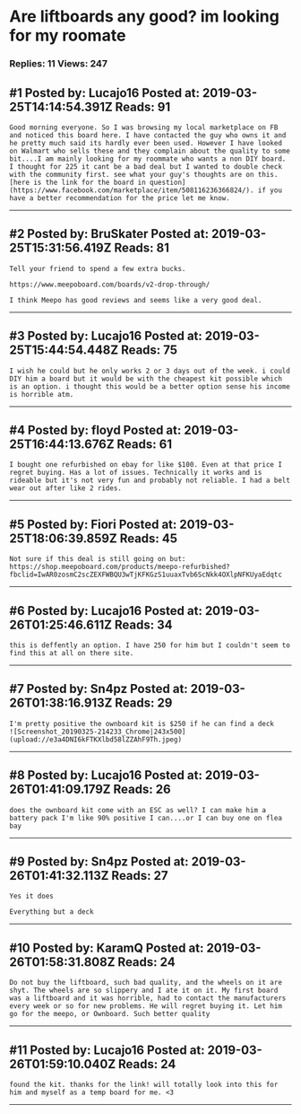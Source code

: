 # Are liftboards any good? im looking for my roomate

### Replies: 11 Views: 247

## \#1 Posted by: Lucajo16 Posted at: 2019-03-25T14:14:54.391Z Reads: 91

```
Good morning everyone. So I was browsing my local marketplace on FB and noticed this board here. I have contacted the guy who owns it and he pretty much said its hardly ever been used. However I have looked on Walmart who sells these and they complain about the quality to some bit....I am mainly looking for my roommate who wants a non DIY board. I thought for 225 it cant be a bad deal but I wanted to double check with the community first. see what your guy's thoughts are on this.[here is the link for the board in question](https://www.facebook.com/marketplace/item/508116236366824/). if you have a better recommendation for the price let me know.
```

---
## \#2 Posted by: BruSkater Posted at: 2019-03-25T15:31:56.419Z Reads: 81

```
Tell your friend to spend a few extra bucks.

https://www.meepoboard.com/boards/v2-drop-through/

I think Meepo has good reviews and seems like a very good deal.
```

---
## \#3 Posted by: Lucajo16 Posted at: 2019-03-25T15:44:54.448Z Reads: 75

```
I wish he could but he only works 2 or 3 days out of the week. i could DIY him a board but it would be with the cheapest kit possible which is an option. i thought this would be a better option sense his income is horrible atm.
```

---
## \#4 Posted by: floyd Posted at: 2019-03-25T16:44:13.676Z Reads: 61

```
I bought one refurbished on ebay for like $100. Even at that price I regret buying. Has a lot of issues. Technically it works and is rideable but it's not very fun and probably not reliable. I had a belt wear out after like 2 rides.
```

---
## \#5 Posted by: Fiori Posted at: 2019-03-25T18:06:39.859Z Reads: 45

```
Not sure if this deal is still going on but: https://shop.meepoboard.com/products/meepo-refurbished?fbclid=IwAR0zosmC2scZEXFWBQU3wTjKFKGzS1uuaxTvb6ScNkk4OXlpNFKUyaEdqtc
```

---
## \#6 Posted by: Lucajo16 Posted at: 2019-03-26T01:25:46.611Z Reads: 34

```
this is deffently an option. I have 250 for him but I couldn't seem to find this at all on there site.
```

---
## \#7 Posted by: Sn4pz Posted at: 2019-03-26T01:38:16.913Z Reads: 29

```
I'm pretty positive the ownboard kit is $250 if he can find a deck
![Screenshot_20190325-214233_Chrome|243x500](upload://e3a4DNI6kFTKXlbd58lZZAhF9Th.jpeg)
```

---
## \#8 Posted by: Lucajo16 Posted at: 2019-03-26T01:41:09.179Z Reads: 26

```
does the ownboard kit come with an ESC as well? I can make him a battery pack I'm like 90% positive I can....or I can buy one on flea bay
```

---
## \#9 Posted by: Sn4pz Posted at: 2019-03-26T01:41:32.113Z Reads: 27

```
Yes it does

Everything but a deck
```

---
## \#10 Posted by: KaramQ Posted at: 2019-03-26T01:58:31.808Z Reads: 24

```
Do not buy the liftboard, such bad quality, and the wheels on it are shyt. The wheels are so slippery and I ate it on it. My first board was a liftboard and it was horrible, had to contact the manufacturers every week or so for new problems. He will regret buying it. Let him go for the meepo, or Ownboard. Such better quality
```

---
## \#11 Posted by: Lucajo16 Posted at: 2019-03-26T01:59:10.040Z Reads: 24

```
found the kit. thanks for the link! will totally look into this for him and myself as a temp board for me. <3
```

---
